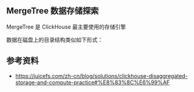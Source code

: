 ## MergeTree 数据存储探索

MergeTree 是 ClickHouse 最主要使用的存储引擎



数据在磁盘上的目录结构类似如下形式：



## 参考资料

- <https://juicefs.com/zh-cn/blog/solutions/clickhouse-disaggregated-storage-and-compute-practice#%E8%83%8C%E6%99%AF>